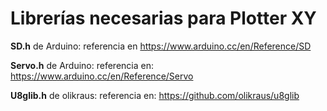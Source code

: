# Librerías necesarias para Plotter XY

**SD.h** de Arduino: referencia en https://www.arduino.cc/en/Reference/SD

**Servo.h** de Arduino: referencia en: https://www.arduino.cc/en/Reference/Servo

**U8glib.h** de olikraus: referencia en: https://github.com/olikraus/u8glib
